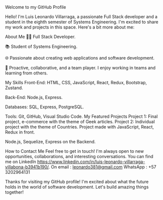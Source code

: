 Welcome to my GitHub Profile

Hello! I'm Luis Leonardo Villarraga, a passionate Full Stack developer and a student in the eighth semester of Systems Engineering. I'm excited to share my work and projects in this space. Here's a bit more about me:

About Me
👨‍💻 Full Stack Developer.

📚 Student of Systems Engineering.

🌐 Passionate about creating web applications and software development.

🤝 Proactive, collaborative, and a team player. I enjoy working in teams and learning from others.

My Skills
Front-End: HTML, CSS, JavaScript, React, Redux, Bootstrap, Zustand.

Back-End: Node.js, Express.

Databases: SQL, Express, PostgreSQL.

Tools: Git, GitHub, Visual Studio Code.
My Featured Projects
Project 1: 
Final project, e-commerce with the theme of Geek articles.
Project 2: 
Individual project with the theme of Countries. Project made with JavaScript, React, Redux in front.

Node.js, Sequelize, Express on the Backend.

How to Contact Me
Feel free to get in touch! I'm always open to new opportunities, collaborations, and interesting conversations. You can find me on LinkedIn  https://www.linkedin.com/in/luis-leonardo-villarraga-villabona-b3941b190/.
On email : leonardo381@gmail.com
WhatsApp : +57 3202964131

Thanks for visiting my GitHub profile! I'm excited about what the future holds in the world of software development. Let's build amazing things together!
